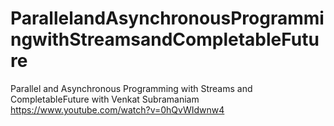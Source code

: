# ParallelandAsynchronousProgrammingwithStreamsandCompletableFuture
Parallel and Asynchronous Programming with Streams and CompletableFuture with Venkat Subramaniam  https://www.youtube.com/watch?v=0hQvWIdwnw4

